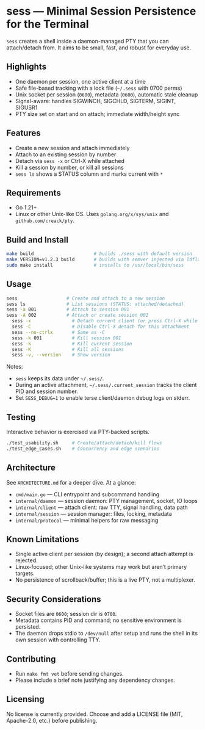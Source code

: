 # sess — Minimal Session Persistence for the Terminal

`sess` creates a shell inside a daemon-managed PTY that you can attach/detach from. It aims to be small, fast, and robust for everyday use.

## Highlights

- One daemon per session, one active client at a time
- Safe file-based tracking with a lock file (`~/.sess` with 0700 perms)
- Unix socket per session (`0600`), metadata (`0600`), automatic stale cleanup
- Signal-aware: handles SIGWINCH, SIGCHLD, SIGTERM, SIGINT, SIGUSR1
- PTY size set on start and on attach; immediate width/height sync

## Features

- Create a new session and attach immediately
- Attach to an existing session by number
- Detach via `sess -x` or Ctrl-X while attached
- Kill a session by number, or kill all sessions
- `sess ls` shows a STATUS column and marks current with `*`

## Requirements

- Go 1.21+
- Linux or other Unix-like OS. Uses `golang.org/x/sys/unix` and `github.com/creack/pty`.

## Build and Install

```bash
make build                      # builds ./sess with default version
make VERSION=v1.2.3 build       # builds with semver injected via ldflags
sudo make install               # installs to /usr/local/bin/sess
```

## Usage

```bash
sess                  # Create and attach to a new session
sess ls               # List sessions (STATUS: attached/detached)
sess -a 001           # Attach to session 001
sess -A 002           # Attach or create session 002
  sess -x               # Detach current client (or press Ctrl-X while attached)
  sess -C               # Disable Ctrl-X detach for this attachment
  sess --no-ctrlx       # Same as -C
  sess -k 001           # Kill session 001
  sess -k               # Kill current session
  sess -K               # Kill all sessions
  sess -v, --version    # Show version
```

Notes:
- `sess` keeps its data under `~/.sess/`.
- During an active attachment, `~/.sess/.current_session` tracks the client PID and session number.
- Set `SESS_DEBUG=1` to enable terse client/daemon debug logs on stderr.

## Testing

Interactive behavior is exercised via PTY-backed scripts.

```bash
./test_usability.sh     # Create/attach/detach/kill flows
./test_edge_cases.sh    # Concurrency and edge scenarios
```

## Architecture

See `ARCHITECTURE.md` for a deeper dive. At a glance:

- `cmd/main.go` — CLI entrypoint and subcommand handling
- `internal/daemon` — session daemon: PTY management, socket, IO loops
- `internal/client` — attach client: raw TTY, signal handling, data path
- `internal/session` — session manager: files, locking, metadata
- `internal/protocol` — minimal helpers for raw messaging

## Known Limitations

- Single active client per session (by design); a second attach attempt is rejected.
- Linux-focused; other Unix-like systems may work but aren’t primary targets.
- No persistence of scrollback/buffer; this is a live PTY, not a multiplexer.

## Security Considerations

- Socket files are `0600`; session dir is `0700`.
- Metadata contains PID and command; no sensitive environment is persisted.
- The daemon drops stdio to `/dev/null` after setup and runs the shell in its own session with controlling TTY.

## Contributing

- Run `make fmt vet` before sending changes.
- Please include a brief note justifying any dependency changes.

## Licensing

No license is currently provided. Choose and add a LICENSE file (MIT, Apache-2.0, etc.) before publishing.
